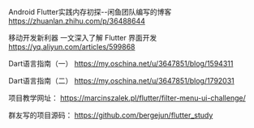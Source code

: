 Android Flutter实践内存初探--闲鱼团队编写的博客  https://zhuanlan.zhihu.com/p/36488644

移动开发新利器 一文深入了解 Flutter 界面开发   https://yq.aliyun.com/articles/599868

Dart语言指南（一）  https://my.oschina.net/u/3647851/blog/1594311

Dart语言指南（二） https://my.oschina.net/u/3647851/blog/1792031



项目教学网址：  https://marcinszalek.pl/flutter/filter-menu-ui-challenge/

群友写的项目源码：  https://github.com/bergejun/flutter_study
